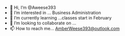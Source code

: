 - 👋 Hi, I’m @Aweese393
- 👀 I’m interested in ... Business Administration 
- 🌱 I’m currently learning ...classes start in February 
- 💞️ I’m looking to collaborate on ...
- 📫 How to reach me... AmberWeese393@outlook.com 

<!---
Aweese393/Aweese393 is a ✨ special ✨ repository because its `README.md` (this file) appears on your GitHub profile.
You can click the Preview link to take a look at your changes.
--->

